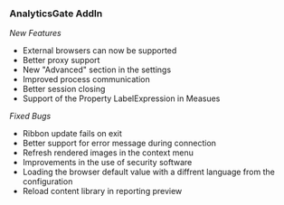 ### AnalyticsGate AddIn

*New Features*
- External browsers can now be supported
- Better proxy support
- New "Advanced" section in the settings
- Improved process communication
- Better session closing
- Support of the Property LabelExpression in Measues
  
*Fixed Bugs*
- Ribbon update fails on exit
- Better support for error message during connection
- Refresh rendered images in the context menu
- Improvements in the use of security software
- Loading the browser default value with a diffrent language from the configuration
- Reload content library in reporting preview
